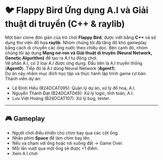 # 🐦 Flappy Bird Ứng dụng A.I và Giải thuật di truyền (C++ & raylib)

Một bản clone đơn giản của trò chơi **Flappy Bird**, được viết bằng **C++** và sử dụng thư viện đồ họa **raylib**. Nhóm chúng tôi đã tăng độ khó gameplay bằng cách di chuyển các ống nước theo chiều dọc. Bên cạnh đó, nhóm chúng tôi áp dụng **Mạng nơ-ron và Giải thuật di truyền (Neural Network, Genetic Algorithm)** để tạo ra A.I tự động chơi.  
Về phần A.I, có 2 loại A.I được ứng dụng. Đầu tiên là A.I truyền thống (**Agent0**). Tiếp đó là A.I dùng Neural Network (**Agent1**).  
Dự án này nhằm mục đích học tập và thực hành lập trình game cơ bản.
Thành viên dự án:
- Lê Đình Hiếu (B24DCAT095): Quản lý dự án, xử lý đồ hoạ, A.I.
- Nguyễn Thành Đạt (B24DCAT049): Xử lý logic, tính toán, A.I.
- Lưu Việt Hoàng (B24DCAT107): Xử lý bug, tester.

---

## 🎮 Gameplay

- Người chơi điều khiển chú chim bay qua các cột ống.
- Nhấn phím **Space** để làm chim bay lên.
- Nếu va chạm với ống hoặc rơi xuống đất → Game Over.
- Mỗi lần vượt qua một ống sẽ được +1 điểm.
- Xem A.I chơi